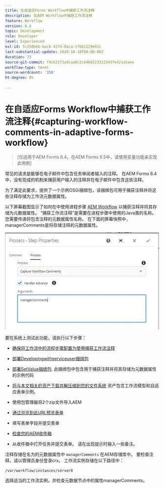 ```yaml
---
title: 在自适应Forms Workflow中捕获工作流注释
description: 在AEM Workflow中捕获工作流注释
feature: Workflow
version: 6.4
topic: Development
role: Developer
level: Experienced
exl-id: 5c250bbb-bac6-427d-8aca-1fbb1229e02c
last-substantial-update: 2020-10-10T00:00:00Z
duration: 73
source-git-commit: f4c621f3a9caa8c2c64b8323312343fe421a5aee
workflow-type: tm+mt
source-wordcount: '350'
ht-degree: 0%

---
```


# 在自适应Forms Workflow中捕获工作流注释{#capturing-workflow-comments-in-adaptive-forms-workflow}

>[仅适用于AEM Forms 6.4。在AEM Forms 6.5中，请使用变量功能来实现此用例]

常见的请求是能够在电子邮件中包含任务审阅者输入的注释。 在AEM Forms 6.4中，没有现成的机制来捕获用户输入的注释并在电子邮件中包含这些注释。

为了满足此要求，提供了一个示例OSGi捆绑包，该捆绑包可用于捕获注释并将这些注释存储为工作流元数据属性。

以下屏幕截图显示了如何在中使用进程步骤 [AEM Workflow](http://localhost:4502/editor.html/conf/global/settings/workflow/models/CaptureComments.html) 以捕获注释并将其存储为元数据属性。 “捕获工作流注释”是需要在进程步骤中使用的Java类的名称。 您需要传递将包含注释的元数据属性名称。 在下面的屏幕快照中， managerComments是将存储注释的元数据属性。

![workflowcomments1](assets/workflowcomments1.gif)

要在系统上测试此功能，请执行以下步骤：
* [确保将工作流中的流程步骤配置为使用捕获工作流注释](http://localhost:4502/editor.html/conf/global/settings/workflow/models/CaptureComments.html)

* [部署Developingwithserviceuser捆绑包](/help/forms/assets/common-osgi-bundles/DevelopingWithServiceUser.jar)

* [部署SetValue捆绑包](/help/forms/assets/common-osgi-bundles/SetValueApp.core-1.0-SNAPSHOT.jar). 此捆绑包中包含用于捕获注释并将其存储为元数据属性的示例代码

* [将与本文相关的资产下载并解压缩到您的文件系统](assets/capturecomments.zip) 资产包含工作流模型和自适应表单示例。

* 使用包管理器将2个zip文件导入AEM

* [通过浏览到此URL预览表单](http://localhost:4502/content/dam/formsanddocuments/capturecomments/jcr:content?wcmmode=disabled)

* 填写表单字段并提交表单

* [检查您的AEM收件箱](http://localhost:4502/aem/inbox)

* 从收件箱中打开任务并提交表单。 请在出现提示时输入一些备注。

注释存储在名为的元数据属性中 `managerComments` 在AEM存储库中。 要检查注释，请以管理员身份登录crx。 工作流实例存储在以下路径中：

`/var/workflow/instances/server0`

选择适当的工作流实例，并检查元数据节点中的属性managerComments。
